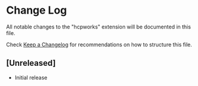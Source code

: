 # Change Log

All notable changes to the "hcpworks" extension will be documented in this file.

Check [Keep a Changelog](http://keepachangelog.com/) for recommendations on how to structure this file.

## [Unreleased]

- Initial release
